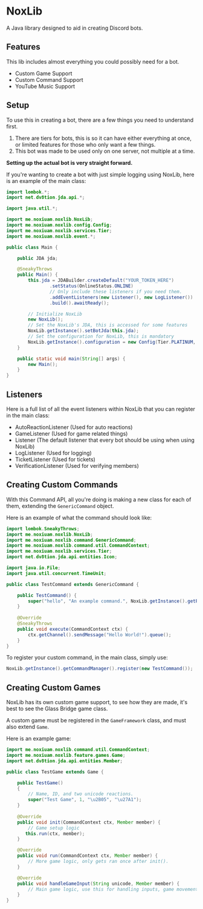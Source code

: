 # NoxLib

A Java library designed to aid in creating Discord bots.

## Features

This lib includes almost everything you could possibly need for a bot.

- Custom Game Support
- Custom Command Support
- YouTube Music Support

## Setup

To use this in creating a bot, there are a few things you need to understand first.

1. There are tiers for bots, this is so it can have either everything at once, or limited features for those who only
   want a few things.
2. This bot was made to be used only on one server, not multiple at a time.

**Setting up the actual bot is very straight forward.**

If you're wanting to create a bot with just simple logging using NoxLib, here is an example of the main class:

```java
import lombok.*;
import net.dv8tion.jda.api.*;

import java.util.*;

import me.noxiuam.noxlib.NoxLib;
import me.noxiuam.noxlib.config.Config;
import me.noxiuam.noxlib.services.Tier;
import me.noxiuam.noxlib.event.*;

public class Main {

    public JDA jda;

    @SneakyThrows
    public Main() {
        this.jda = JDABuilder.createDefault("YOUR_TOKEN_HERE")
                .setStatus(OnlineStatus.ONLINE)
                // Only include these listeners if you need them.
                .addEventListeners(new Listener(), new LogListener())
                .build().awaitReady();

        // Initialize NoxLib
        new NoxLib();
        // Set the NoxLib's JDA, this is accessed for some features
        NoxLib.getInstance().setBotJda(this.jda);
        // Set the configuration for NoxLib, this is mandatory
        NoxLib.getInstance().configuration = new Config(Tier.PLATINUM, "YOUR_PREFIX", "YOUR_GUILD_ID", "YOUR_LOG_CHANNEL_ID");
    }

    public static void main(String[] args) {
        new Main();
    }
}
```

## Listeners

Here is a full list of all the event listeners within NoxLib that you can register in the main class:

- AutoReactionListener (Used for auto reactions)
- GameListener (Used for game related things)
- Listener (The default listener that every bot should be using when using NoxLib)
- LogListener (Used for logging)
- TicketListener (Used for tickets)
- VerificationListener (Used for verifying members)

## Creating Custom Commands

With this Command API, all you're doing is making a new class for each of them, extending the `GenericCommand` object.

Here is an example of what the command should look like:

```java
import lombok.SneakyThrows;
import me.noxiuam.noxlib.NoxLib;
import me.noxiuam.noxlib.command.GenericCommand;
import me.noxiuam.noxlib.command.util.CommandContext;
import me.noxiuam.noxlib.services.Tier;
import net.dv8tion.jda.api.entities.Icon;

import java.io.File;
import java.util.concurrent.TimeUnit;

public class TestCommand extends GenericCommand {

    public TestCommand() {
        super("hello", "An example command.", NoxLib.getInstance().getPrefix() + this.getName(), Tier.BRONZE);
    }
    
    @Override
    @SneakyThrows
    public void execute(CommandContext ctx) {
        ctx.getChannel().sendMessage("Hello World!").queue();
    }
}
```

To register your custom command, in the main class, simply use:
```java
NoxLib.getInstance().getCommandManager().register(new TestCommand());
```

## Creating Custom Games
NoxLib has its own custom game support, to see how they are made, it's best to see the Glass Bridge game class.

A custom game must be registered in the `GameFramework` class, and must also extend `Game`.

Here is an example game:
```java
import me.noxiuam.noxlib.command.util.CommandContext;
import me.noxiuam.noxlib.feature.games.Game;
import net.dv8tion.jda.api.entities.Member;

public class TestGame extends Game {

    public TestGame()
    {
        // Name, ID, and two unicode reactions.
        super("Test Game", 1, "\u2B05", "\u27A1");
    }
    
    @Override
    public void init(CommandContext ctx, Member member) {
        // Game setup logic
       this.run(ctx, member);
    }

    @Override
    public void run(CommandContext ctx, Member member) {
        // More game logic, only gets ran once after init().
    }

    @Override
    public void handleGameInput(String unicode, Member member) {
        // Main game logic, use this for handling inputs, game movement, etc.
    }
}
```

